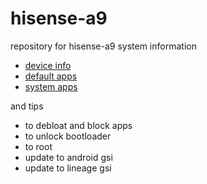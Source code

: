 # hisense-a9

repository for hisense-a9 system information 
- [device info](https://github.com/aimindseye/hisense-a9/blob/main/deviceInfo.md)
- [default apps](https://github.com/aimindseye/hisense-a9/blob/main/defaultApps.md)
- [system apps](https://github.com/aimindseye/hisense-a9/blob/main/sysApps.md)


and tips 
- to debloat and block apps
- to unlock bootloader
- to root
- update to android gsi
- update to lineage gsi

